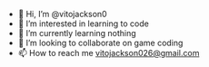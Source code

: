 - 👋 Hi, I’m @vitojackson0
- 👀 I’m interested in learning to code
- 🌱 I’m currently learning nothing
- 💞️ I’m looking to collaborate on game coding
- 📫 How to reach me vitojackson026@gmail.com

<!---
vitojackson0/vitojackson0 is a ✨ special ✨ repository because its `README.md` (this file) appears on your GitHub profile.
You can click the Preview link to take a look at your changes.
--->

